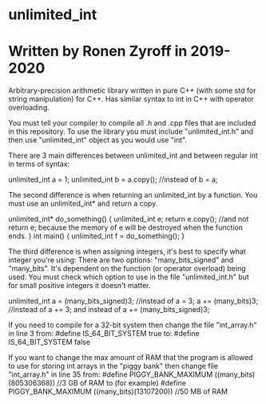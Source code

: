 # unlimited_int
# Written by Ronen Zyroff in 2019-2020
Arbitrary-precision arithmetic library written in pure C++ (with some std for string manipulation) for C++. Has similar syntax to int in C++ with operator overloading.

You must tell your compiler to compile all .h and .cpp files that are included in this repository.
To use the library you must include "unlimited_int.h" and then use "unlimited_int" object as you would use "int".

There are 3 main differences between unlimited_int and between regular int in terms of syntax:

unlimited_int a = 1;
unlimited_int b = a.copy(); //instead of b = a;

The second difference is when returning an unlimited_int by a function. You must use an unlimited_int* and return a copy.

unlimited_int* do_something()
{
  unlimited_int e;
  return e.copy(); //and not return e; because the memory of e will be destroyed when the function ends.
}
int main()
{
  unlimited_int f = do_something();
}

The third difference is when assigning integers, it's best to specify what integer you're using:
There are two options: "many_bits_signed" and "many_bits". It's dependent on the function (or operator overload) being used.
You must check which option to use in the file "unlimited_int.h" but for small positive integers it doesn't matter.

unlimited_int a = (many_bits_signed)3; //instead of a = 3;
a += (many_bits)3; //instead of a += 3; and instead of a += (many_bits_signed)3;

If you need to compile for a 32-bit system then change the file "int_array.h" in line 3 from:
#define IS_64_BIT_SYSTEM true
to:
#define IS_64_BIT_SYSTEM false

If you want to change the max amount of RAM that the program is allowed to use for storing int arrays in the "piggy bank"
then change file "int_array.h" in line 35 from:
#define PIGGY_BANK_MAXIMUM ((many_bits)(805306368)) //3 GB of RAM
to (for example)
#define PIGGY_BANK_MAXIMUM ((many_bits)(13107200)) //50 MB of RAM
